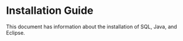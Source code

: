 # Installation Guide

This document has information about the installation of SQL, Java, and Eclipse.
